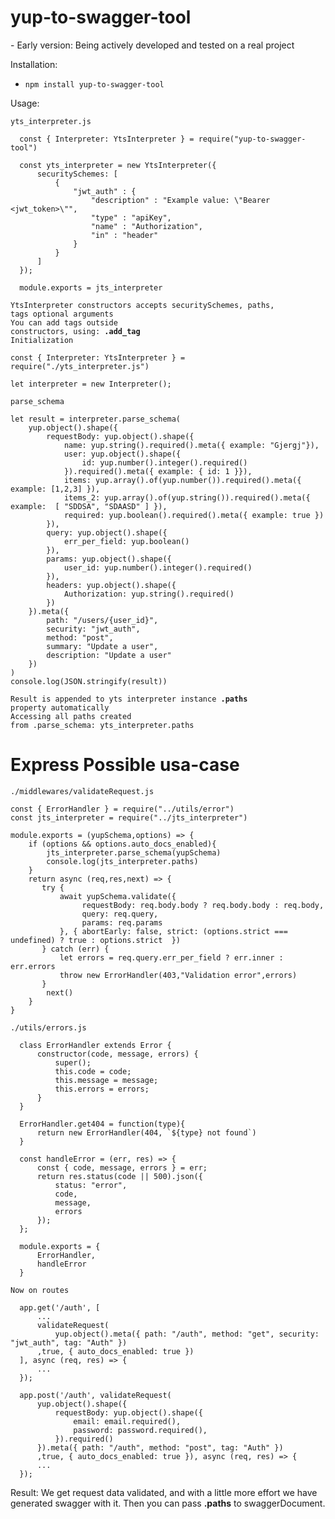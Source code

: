 # yup-to-swagger-tool
<warning>- Early version: Being actively developed and tested on a real project</warning>

Installation: 
- <code>npm install yup-to-swagger-tool</code>

Usage:

<code>yts_interpreter.js</code>
```
  const { Interpreter: YtsInterpreter } = require("yup-to-swagger-tool") 

  const yts_interpreter = new YtsInterpreter({
      securitySchemes: [
          {
              "jwt_auth" : {
                  "description" : "Example value: \"Bearer <jwt_token>\"",
                  "type" : "apiKey",
                  "name" : "Authorization",
                  "in" : "header"
              }
          }
      ]
  });

  module.exports = jts_interpreter
```
<code>YtsInterpreter constructors accepts securitySchemes, paths, tags optional arguments</code><br/>
<code>You can add tags outside constructors, using: <b>.add_tag</b></code><br/>
<code>Initialization</code>
``` 
const { Interpreter: YtsInterpreter } = require("./yts_interpreter.js") 

let interpreter = new Interpreter();
```

<code>parse_schema</code>
```
let result = interpreter.parse_schema(
    yup.object().shape({
        requestBody: yup.object().shape({
            name: yup.string().required().meta({ example: "Gjergj"}),
            user: yup.object().shape({
                id: yup.number().integer().required()
            }).required().meta({ example: { id: 1 }}),
            items: yup.array().of(yup.number()).required().meta({ example: [1,2,3] }),
            items_2: yup.array().of(yup.string()).required().meta({ example:  [ "SDDSA", "SDAASD" ] }),
            required: yup.boolean().required().meta({ example: true })
        }),
        query: yup.object().shape({
            err_per_field: yup.boolean()
        }),
        params: yup.object().shape({
            user_id: yup.number().integer().required()
        }),
        headers: yup.object().shape({
            Authorization: yup.string().required()
        })
    }).meta({ 
        path: "/users/{user_id}",
        security: "jwt_auth", 
        method: "post", 
        summary: "Update a user", 
        description: "Update a user" 
    })
)
console.log(JSON.stringify(result))
```

<code>Result is appended to yts interpreter instance <b>.paths</b> property automatically</code><br/>
<code>Accessing all paths created from .parse_schema: yts_interpreter.paths</code>

<h1>Express Possible usa-case</h1>
<code>./middlewares/validateRequest.js</code><br/>

```
const { ErrorHandler } = require("../utils/error")
const jts_interpreter = require("../jts_interpreter")

module.exports = (yupSchema,options) => {
    if (options && options.auto_docs_enabled){
        jts_interpreter.parse_schema(yupSchema)
        console.log(jts_interpreter.paths)
    }
    return async (req,res,next) => {
       try {
           await yupSchema.validate({
                requestBody: req.body.body ? req.body.body : req.body,
                query: req.query,
                params: req.params
           }, { abortEarly: false, strict: (options.strict === undefined) ? true : options.strict  })
       } catch (err) {
           let errors = req.query.err_per_field ? err.inner : err.errors
           throw new ErrorHandler(403,"Validation error",errors)
       }
        next()
    }
}
```
<code>./utils/errors.js</code><br/>
```
  class ErrorHandler extends Error {
      constructor(code, message, errors) {
          super();
          this.code = code;
          this.message = message;
          this.errors = errors;
      }
  }

  ErrorHandler.get404 = function(type){
      return new ErrorHandler(404, `${type} not found`)
  }

  const handleError = (err, res) => {
      const { code, message, errors } = err;
      return res.status(code || 500).json({
          status: "error",
          code,
          message,
          errors
      });
  };

  module.exports = {
      ErrorHandler,
      handleError
  }
```

<code>Now on routes</code><br/>

```
  app.get('/auth', [
      ...
      validateRequest(
          yup.object().meta({ path: "/auth", method: "get", security: "jwt_auth", tag: "Auth" })
      ,true, { auto_docs_enabled: true })
  ], async (req, res) => {
      ...
  });

  app.post('/auth', validateRequest(
      yup.object().shape({
          requestBody: yup.object().shape({
              email: email.required(),
              password: password.required(),
          }).required()
      }).meta({ path: "/auth", method: "post", tag: "Auth" })
      ,true, { auto_docs_enabled: true }), async (req, res) => {
      ...
  });
```

Result: We get request data validated, and with a little more effort we have generated swagger with it.
Then you can pass <b>.paths</b> to swaggerDocument.
